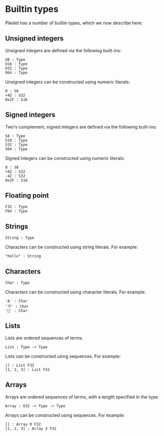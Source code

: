 # Builtin types

Pikelet has a number of builtin types, which we now describe here:

## Unsigned integers

Unsigned integers are defined via the following built-ins:

```pikelet
U8 : Type
U16 : Type
U32 : Type
U64 : Type
```

Unsigned integers can be constructed using numeric literals:

```pikelet
0 : S8
+42 : S32
0x2F : S16
```

## Signed integers

Two's complement, signed integers are defined via the following built-ins:

```pikelet
S8 : Type
S16 : Type
S32 : Type
S64 : Type
```

Signed integers can be constructed using numeric literals:

```pikelet
0 : S8
+42 : S32
-42 : S32
0x2F : S16
```

## Floating point

```pikelet
F32 : Type
F64 : Type
```

## Strings

```pikelet
String : Type
```

Characters can be constructed using string literals. For example:

```pikelet
"hello" : String
```

## Characters

```pikelet
Char : Type
```

Characters can be constructed using character literals. For example:

```pikelet
'A' : Char
'가' : Char
'🥞' : Char
```

## Lists

Lists are ordered sequences of terms.

```pikelet
List : Type -> Type
```

Lists can be constructed using sequences. For example:

```pikelet
[] : List F32
[1, 2, 3] : List F32
```

## Arrays

Arrays are ordered sequences of terms, with a length specified in the type.

```pikelet
Array : U32 -> Type -> Type
```

Arrays can be constructed using sequences. For example:

```pikelet
[] : Array 0 F32
[1, 2, 3] : Array 3 F32
```

